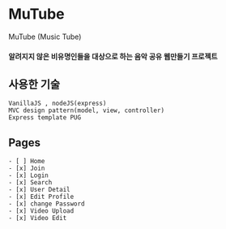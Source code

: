 # MuTube
MuTube (Music Tube)

#### 알려지지 않은 비유명인들을 대상으로 하는 음악 공유 웹만들기 프로젝트

## 사용한 기술
    VanillaJS , nodeJS(express)
    MVC design pattern(model, view, controller)
    Express template PUG


## Pages
    - [ ] Home
    - [x] Join
    - [x] Login
    - [x] Search
    - [x] User Detail
    - [x] Edit Profile
    - [x] change Password
    - [x] Video Upload
    - [x] Video Edit